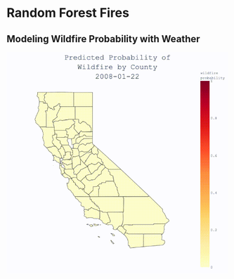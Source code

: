 # Random Forest Fires
## Modeling Wildfire Probability with Weather

![animated wildfire probabilty graph](./animGraph.gif)

